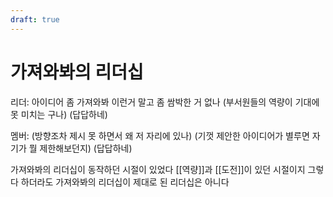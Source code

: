 ```yaml
---
draft: true
---
```

# 가져와봐의 리더십
리더:
아이디어 좀 가져와봐
이런거 말고
좀 쌈박한 거 없나
(부서원들의 역량이 기대에 못 미치는 구나)
(답답하네)

멤버:
(방향조차 제시 못 하면서 왜 저 자리에 있나)
(기껏 제안한 아이디어가 별루면 자기가 뭘 제한해보던지)
(답답하네)

가져와봐의 리더십이 동작하던 시절이 있었다
[[역량]]과 [[도전]]이 있던 시절이지
그렇다 하더라도 가져와봐의 리더십이 제대로 된 리더십은 아니다